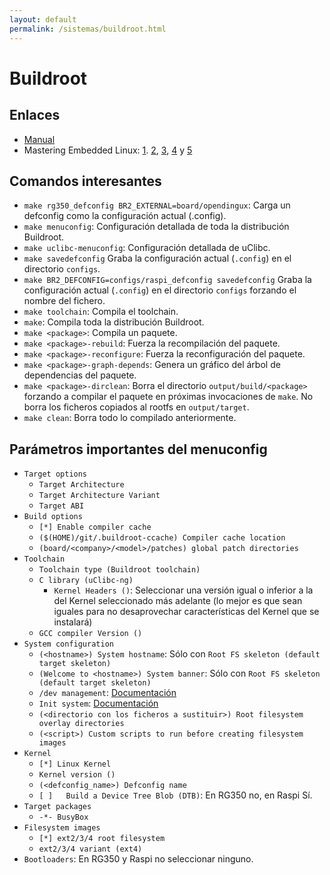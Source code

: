 ```yaml
---
layout: default
permalink: /sistemas/buildroot.html
---
```


# Buildroot

## Enlaces

* [Manual](https://buildroot.org/downloads/manual/manual.html)
* Mastering Embedded Linux: [1](https://www.thirtythreeforty.net/posts/2019/08/mastering-embedded-linux-part-1-concepts/). [2](https://www.thirtythreeforty.net/posts/2019/12/mastering-embedded-linux-part-2-hardware/), [3](https://www.thirtythreeforty.net/posts/2020/01/mastering-embedded-linux-part-3-buildroot/), [4](https://www.thirtythreeforty.net/posts/2020/03/mastering-embedded-linux-part-4-adding-features/#commento-login-box-container) y [5](https://www.thirtythreeforty.net/posts/2020/05/mastering-embedded-linux-part-5-platform-daemons/)

## Comandos interesantes

* `make rg350_defconfig BR2_EXTERNAL=board/opendingux`: Carga un defconfig como la configuración actual (.config).
* `make menuconfig`: Configuración detallada de toda la distribución Buildroot.
* `make uclibc-menuconfig`: Configuración detallada de uClibc.
* `make savedefconfig` Graba la configuración actual (`.config`) en el directorio `configs`.
* `make BR2_DEFCONFIG=configs/raspi_defconfig savedefconfig` Graba la configuración actual (`.config`) en el directorio `configs` forzando el nombre del fichero.
* `make toolchain`: Compila el toolchain.
* `make`: Compila toda la distribución Buildroot.
* `make <package>`: Compila un paquete.
* `make <package>-rebuild`: Fuerza la recompilación del paquete.
* `make <package>-reconfigure`: Fuerza la reconfiguración del paquete.
* `make <package>-graph-depends`: Genera un gráfico del árbol de dependencias del paquete.
* `make <package>-dirclean`: Borra el directorio `output/build/<package>` forzando a compilar el paquete en próximas invocaciones de `make`. No borra los ficheros copiados al rootfs en `output/target`.
* `make clean`: Borra todo lo compilado anteriormente.

## Parámetros importantes del menuconfig

* `Target options`
    * `Target Architecture`
    * `Target Architecture Variant`
    * `Target ABI`
* `Build options`
    * `[*] Enable compiler cache`
    * `($(HOME)/git/.buildroot-ccache) Compiler cache location`
    * `(board/<company>/<model>/patches) global patch directories`
* `Toolchain`
    * `Toolchain type (Buildroot toolchain)`
    * `C library (uClibc-ng)`
        * `Kernel Headers ()`: Seleccionar una versión igual o inferior a la del Kernel seleccionado más adelante (lo mejor es que sean iguales para no desaprovechar características del Kernel que se instalará)
    * `GCC compiler Version ()`
* `System configuration`
    * `(<hostname>) System hostname`: Sólo con `Root FS skeleton (default target skeleton)`
    * `(Welcome to <hostname>) System banner`: Sólo con `Root FS skeleton (default target skeleton)`
    * `/dev management`: [Documentación](https://buildroot.org/downloads/manual/manual.html#_dev_management)
    * `Init system`: [Documentación](https://buildroot.org/downloads/manual/manual.html#_init_system)
    * `(<directorio con los ficheros a sustituir>) Root filesystem overlay directories`
    * `(<script>) Custom scripts to run before creating filesystem images`
* `Kernel`
    * `[*] Linux Kernel`
    * `Kernel version ()`
    * `(<defconfig_name>) Defconfig name`
    * `[ ]   Build a Device Tree Blob (DTB)`: En RG350 no, en Raspi Sí.
* `Target packages`
    * `-*- BusyBox`
* `Filesystem images`
    * `[*] ext2/3/4 root filesystem`
    * `ext2/3/4 variant (ext4)`
* `Bootloaders`: En RG350 y Raspi no seleccionar ninguno.

